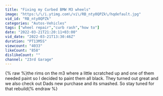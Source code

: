 ```yaml
---
title: "Fixing my Curbed BMW M3 wheels"
image: "https:\/\/i.ytimg.com\/vi\/RB_nty0QPZk\/hqdefault.jpg"
vid_id: "RB_nty0QPZk"
categories: "Autos-Vehicles"
tags: ["wheel repair","curb rash","how to"]
date: "2022-03-21T21:20:11+03:00"
vid_date: "2022-03-21T13:30:46Z"
duration: "PT13M5S"
viewcount: "4033"
likeCount: "858"
dislikeCount: ""
channel: "23rd Garage"
---
```

{% raw %}the rims on the m3 where a little scratched up and one of them needed paint so I decided to paint them all black. They turned out great and we also check out Dads new purchase and its smashed. So stay tuned for that rebuild{% endraw %}
